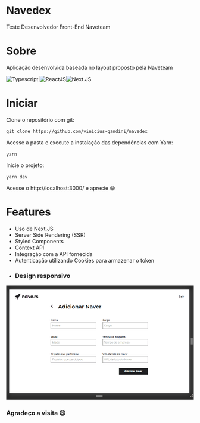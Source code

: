 # Navedex
Teste Desenvolvedor Front-End Naveteam

# Sobre
Aplicação desenvolvida baseada no layout proposto pela Naveteam

<img src="https://img.shields.io/badge/TypeScript-007ACC?style=for-the-badge&logo=typescript&logoColor=white" alt="Typescript"/> <img src="https://img.shields.io/badge/React-20232A?style=for-the-badge&logo=react&logoColor=61DAFB" alt="ReactJS"/><img src="https://img.shields.io/badge/next.js-000000?style=for-the-badge&logo=next.js&logoColor=white" alt="Next.JS"/>

# Iniciar
Clone o repositório com git:

```
git clone https://github.com/vinicius-gandini/navedex
```

 Acesse a pasta e execute a instalação das dependências com Yarn:
 
```
yarn
```

Inicie o projeto:

```
yarn dev
```

Acesse o http://localhost:3000/ e aprecie 😀

# Features
- Uso de Next.JS
- Server Side Rendering (SSR)
- Styled Components
- Context API
- Integração com a API fornecida
- Autenticação utilizando Cookies para armazenar o token
- ### Design responsivo

<img src="https://github.com/vinicius-gandini/navedex/blob/master/public/navedex.gif" alt="Demonstração de responsividade" />

### Agradeço a visita 😄
